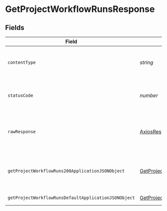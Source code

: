 # GetProjectWorkflowRunsResponse


## Fields

| Field                                                                                                                   | Type                                                                                                                    | Required                                                                                                                | Description                                                                                                             |
| ----------------------------------------------------------------------------------------------------------------------- | ----------------------------------------------------------------------------------------------------------------------- | ----------------------------------------------------------------------------------------------------------------------- | ----------------------------------------------------------------------------------------------------------------------- |
| `contentType`                                                                                                           | *string*                                                                                                                | :heavy_check_mark:                                                                                                      | HTTP response content type for this operation                                                                           |
| `statusCode`                                                                                                            | *number*                                                                                                                | :heavy_check_mark:                                                                                                      | HTTP response status code for this operation                                                                            |
| `rawResponse`                                                                                                           | [AxiosResponse](https://axios-http.com/docs/res_schema)                                                                 | :heavy_minus_sign:                                                                                                      | Raw HTTP response; suitable for custom response parsing                                                                 |
| `getProjectWorkflowRuns200ApplicationJSONObject`                                                                        | [GetProjectWorkflowRuns200ApplicationJSON](../../models/operations/getprojectworkflowruns200applicationjson.md)         | :heavy_minus_sign:                                                                                                      | A paginated list of recent workflow runs                                                                                |
| `getProjectWorkflowRunsDefaultApplicationJSONObject`                                                                    | [GetProjectWorkflowRunsDefaultApplicationJSON](../../models/operations/getprojectworkflowrunsdefaultapplicationjson.md) | :heavy_minus_sign:                                                                                                      | Error response.                                                                                                         |